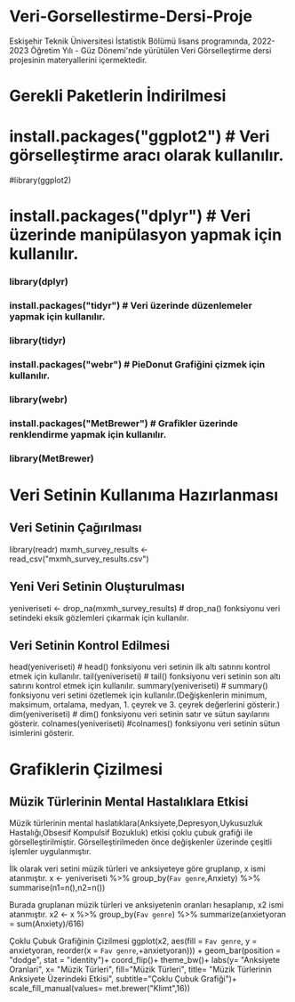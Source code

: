 # Veri-Gorsellestirme-Dersi-Proje
Eskişehir Teknik Üniversitesi İstatistik Bölümü lisans programında, 2022-2023 Öğretim Yılı - Güz Dönemi'nde yürütülen Veri Görselleştirme dersi projesinin materyallerini içermektedir.

# Gerekli Paketlerin İndirilmesi
# install.packages("ggplot2")     # Veri görselleştirme aracı olarak kullanılır.
#library(ggplot2)
# install.packages("dplyr")     # Veri üzerinde manipülasyon yapmak için kullanılır.
### library(dplyr)
### install.packages("tidyr")     # Veri üzerinde düzenlemeler yapmak için kullanılır.
### library(tidyr)
### install.packages("webr")     # PieDonut Grafiğini çizmek için kullanılır.
### library(webr)
### install.packages("MetBrewer")     # Grafikler üzerinde renklendirme yapmak için kullanılır.
### library(MetBrewer)

# Veri Setinin Kullanıma Hazırlanması

## Veri Setinin Çağırılması
library(readr)
mxmh_survey_results <- read_csv("mxmh_survey_results.csv")

## Yeni Veri Setinin Oluşturulması
yeniveriseti <- drop_na(mxmh_survey_results)     # drop_na() fonksiyonu veri setindeki eksik gözlemleri çıkarmak için kullanılır.

## Veri Setinin Kontrol Edilmesi
head(yeniveriseti)     # head() fonksiyonu veri setinin ilk altı satırını kontrol etmek için kullanılır.
tail(yeniveriseti)     # tail() fonksiyonu veri setinin son altı satırını kontrol etmek için kullanılır.
summary(yeniveriseti)     # summary() fonksiyonu veri setini özetlemek için kullanılır.(Değişkenlerin minimum, maksimum, ortalama, medyan, 1. çeyrek ve 3. çeyrek değerlerini gösterir.)
dim(yeniveriseti)     # dim() fonksiyonu veri setinin satır ve sütun sayılarını gösterir.
colnames(yeniveriseti)     #colnames() fonksiyonu veri setinin sütun isimlerini gösterir.

# Grafiklerin Çizilmesi

## Müzik Türlerinin Mental Hastalıklara Etkisi
Müzik türlerinin mental haslatıklara(Anksiyete,Depresyon,Uykusuzluk Hastalığı,Obsesif Kompulsif Bozukluk) etkisi çoklu çubuk grafiği ile görselleştirilmiştir. Görselleştirilmeden önce değişkenler üzerinde çeşitli işlemler uygulanmıştır.

İlk olarak veri setini müzik türleri ve anksiyeteye göre gruplanıp, x ismi atanmıştır.
x <- yeniveriseti %>%
  group_by(`Fav genre`,Anxiety) %>%
  summarise(n1=n(),n2=n())

Burada gruplanan müzik türleri ve anksiyetenin oranları hesaplanıp, x2 ismi atanmıştır.
x2 <- x %>%
  group_by(`Fav genre`) %>%
  summarize(anxietyoran = sum(Anxiety)/616)

Çoklu Çubuk Grafiğinin Çizilmesi
ggplot(x2, aes(fill = `Fav genre`, 
               y = anxietyoran, 
               reorder(x = `Fav genre`,+anxietyoran))) + 
  geom_bar(position = "dodge", 
           stat = "identity")+
  coord_flip()+
  theme_bw()+
  labs(y= "Anksiyete Oranlari",
       x= "Müzik Türleri",
       fill="Müzik Türleri",
       title= "Müzik Türlerinin Anksiyete Üzerindeki Etkisi",
       subtitle="Çoklu Çubuk Grafiği")+
  scale_fill_manual(values= met.brewer("Klimt",16))
  
  
  






 

